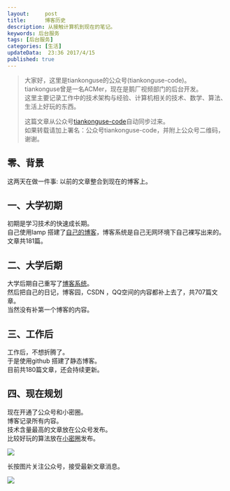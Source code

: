 ```yaml
---  
layout:     post  
title:      博客历史
description: 从接触计算机到现在的笔记。     
keywords: 后台服务  
tags: [后台服务]  
categories: [生活]  
updateData:  23:36 2017/4/15  
published: true  
---  
```

  
  
>   
> 大家好，这里是tiankonguse的公众号(tiankonguse-code)。    
> tiankonguse曾是一名ACMer，现在是鹅厂视频部门的后台开发。    
> 这里主要记录工作中的技术架构与经验、计算机相关的技术、数学、算法、生活上好玩的东西。    
>      
> 这篇文章从公众号[tiankonguse-code](http://mp.weixin.qq.com/s/kjuZuB6l80e49rP_cJEr_g)自动同步过来。    
> 如果转载请加上署名：公众号tiankonguse-code，并附上公众号二维码，谢谢。    
>    
  

## 零、背景

这两天在做一件事: 以前的文章整合到现在的博客上。  

## 一、大学初期

初期是学习技术的快速成长期。  
自己使用lamp 搭建了[自己的博客](//github.tiankonguse.com/firstblog.html)，博客系统是自己无网环境下自己裸写出来的。  
文章共181篇。  


##  二、大学后期


大学后期自己重写了[博客系统](//github.tiankonguse.com/record.html)。   
然后把自己的日记，博客园，CSDN ，QQ空间的内容都补上去了，共707篇文章。  
当然没有补第一个博客的内容。   

## 三、工作后

工作后，不想折腾了。  
于是使用github 搭建了静态博客。  
目前共180篇文章，还会持续更新。  


## 四、现在规划

现在开通了公众号和小密圈。  
博客记录所有内容。  
技术含量最高的文章放在公众号发布。  
比较好玩的算法放在[小密圈](https://wx.xiaomiquan.com/mweb/views/joingroup/join_group.html?group_id=281548515451&secret=r0krqw9fw0at24vxjxo1uo4k0h4lfe47&extra=d67ce0c25ec91252b3af846a10154c9e9d4cb50c763fee178acd68cd2c2e09ee)发布。  


![](//res.tiankonguse.com/images/suanfa_xiaomiquan.jpg)  
  
  
长按图片关注公众号，接受最新文章消息。   
  
![](//res.tiankonguse.com/images/weixin-50cm.jpg)  
  
  
  
